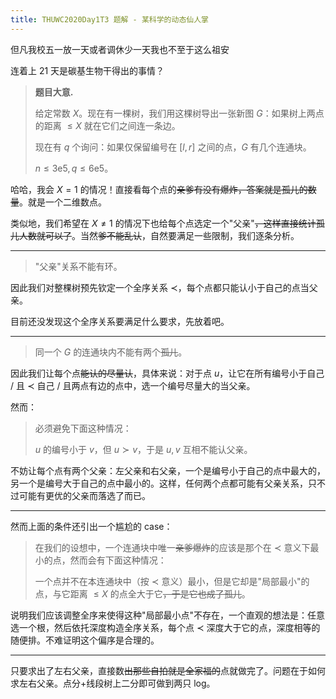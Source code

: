 ```yaml
---
title: THUWC2020Day1T3 题解 - 某科学的动态仙人掌
---
```


但凡我校五一放一天或者调休少一天我也不至于这么祖安

连着上 21 天是碳基生物干得出的事情？

> **题目大意.**
>
> 给定常数 $X$。现在有一棵树，我们用这棵树导出一张新图 $G$：如果树上两点的距离 $\le X$ 就在它们之间连一条边。
>
> 现在有 $q$ 个询问：如果仅保留编号在 $[l,r]$ 之间的点，$G$ 有几个连通块。
>
> $n\le 3\text{e}5,q\le 6\text{e}5$。

哈哈，我会 $X=1$ 的情况！直接看每个点的~~亲爹有没有爆炸，答案就是孤儿的数量~~。就是一个二维数点。

类似地，我们希望在 $X\neq 1$ 的情况下也给每个点选定一个"父亲"~~，这样直接统计孤儿人数就可以了~~。当然~~爹不能乱认~~，自然要满足一些限制，我们逐条分析。

----

> "父亲"关系不能有环。

因此我们对整棵树预先钦定一个全序关系 $\prec$，每个点都只能认小于自己的点当父亲。

目前还没发现这个全序关系要满足什么要求，先放着吧。

----

> 同一个 $G$ 的连通块内不能有两个~~孤儿~~。

因此我们让每个点~~能认的尽量认~~，具体来说：对于点 $u$，让它在所有编号小于自己 / 且 $\prec$ 自己 / 且两点有边的点中，选一个编号尽量大的当父亲。

然而：

> 必须避免下面这种情况：
>
> $u$ 的编号小于 $v$，但 $u\succ v$，于是 $u,v$ 互相不能认父亲。 

不妨让每个点有两个父亲：左父亲和右父亲，一个是编号小于自己的点中最大的，另一个是编号大于自己的点中最小的。这样，任何两个点都可能有父亲关系，只不过可能有更优的父亲而落选了而已。

----

然而上面的条件还引出一个尴尬的 case：

> 在我们的设想中，一个连通块中唯一~~亲爹爆炸~~的应该是那个在 $\prec$ 意义下最小的点，然而会有下面这种情况：
>
> 一个点并不在本连通块中（按 $\prec$ 意义）最小，但是它却是"局部最小"的点，与它距离 $\le X$ 的点全大于它~~，于是它也成了孤儿~~。

说明我们应该调整全序来使得这种"局部最小点"不存在，一个直观的想法是：任意选一个根，然后依托深度构造全序关系，每个点 $\prec$ 深度大于它的点，深度相等的随便排。不难证明这个偏序是合理的。

----

只要求出了左右父亲，直接数~~出那些自拍就是全家福的~~点就做完了。问题在于如何求左右父亲。点分+线段树上二分即可做到两只 log。

